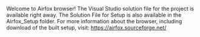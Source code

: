 Welcome to Airfox browser!
The Visual Studio solution file for the project is available right away.
The Solution File for Setup is also available in the Airfox_Setup folder.
For more information about the browser, including download of the built setup, visit:
https://airfox.sourceforge.net/
